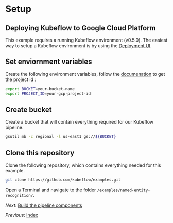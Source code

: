 # Setup

## Deploying Kubeflow to Google Cloud Platform
This example requires a running Kubeflow environment (v0.5.0). The easiest way to setup a Kubeflow environment is by using the [Deployment UI](https://www.kubeflow.org/docs/gke/deploy/deploy-ui/).

## Set enviornment variables

Create the following environment variables, follow the [documenation](https://cloud.google.com/resource-manager/docs/creating-managing-projects#identifying_projects) to get the project id :

```bash
export BUCKET=your-bucket-name
export PROJECT_ID=your-gcp-project-id
```

## Create bucket
Create a bucket that will contain everything required for our Kubeflow pipeline.

```bash
gsutil mb -c regional -l us-east1 gs://${BUCKET}
```

## Clone this repository
Clone the following repository, which contains everything needed for this example.

```bash
git clone https://github.com/kubeflow/examples.git
```

Open a Terminal and navigate to the folder `/examples/named-entity-recognition/`.

*Next*: [Build the pipeline components](step-2-build-components.md)

*Previous*: [Index](../README.md)